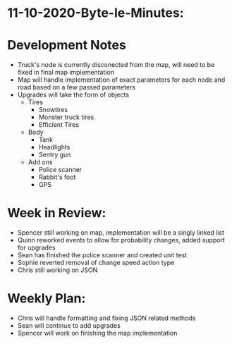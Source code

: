 # 11-10-2020-Byte-le-Minutes:

# Development Notes
- Truck's node is currently disconected from the map, will need to be fixed in final map implementation
- Map will handle implementation of exact parameters for each node and road based on a few passed parameters
- Upgrades will take the form of objects
    - Tires
        - Snowtires
        - Monster truck tires
        - Efficient Tires
    - Body
        - Tank
        - Headlights
        - Sentry gun
    - Add ons
        - Police scanner
        - Rabbit's foot
        - GPS

# Week in Review:
- Spencer still working on map, implementation will be a singly linked list
- Quinn reworked events to allow for probability changes, added support for upgrades
- Sean has finished the police scanner and created unit test
- Sophie reverted removal of change speed action type
- Chris still working on JSON

# Weekly Plan:
- Chris will handle formatting and fixing JSON related methods
- Sean will continue to add upgrades
- Spencer will work on finishing the map implementation
